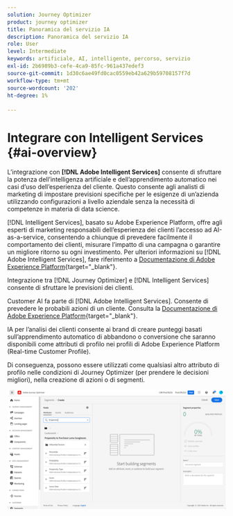 ```yaml
---
solution: Journey Optimizer
product: journey optimizer
title: Panoramica del servizio IA
description: Panoramica del servizio IA
role: User
level: Intermediate
keywords: artificiale, AI, intelligente, percorso, servizio
exl-id: 2b6989b3-cefe-4ca9-85fc-961a437edef3
source-git-commit: 1d30c6ae49fd0cac0559eb42a629b59708157f7d
workflow-type: tm+mt
source-wordcount: '202'
ht-degree: 1%

---
```


# Integrare con Intelligent Services {#ai-overview}

L’integrazione con **[!DNL Adobe Intelligent Services]** consente di sfruttare la potenza dell’intelligenza artificiale e dell’apprendimento automatico nei casi d’uso dell’esperienza del cliente. Questo consente agli analisti di marketing di impostare previsioni specifiche per le esigenze di un’azienda utilizzando configurazioni a livello aziendale senza la necessità di competenze in materia di data science.

[!DNL Intelligent Services], basato su Adobe Experience Platform, offre agli esperti di marketing responsabili dell’esperienza dei clienti l’accesso ad AI-as-a-service, consentendo a chiunque di prevedere facilmente il comportamento dei clienti, misurare l’impatto di una campagna o garantire un migliore ritorno su ogni investimento. Per ulteriori informazioni su [!DNL Adobe Intelligent Services], fare riferimento a [Documentazione di Adobe Experience Platform](https://experienceleague.adobe.com/docs/experience-platform/intelligent-services/home.html){target="_blank"}.

Integrazione tra [!DNL Journey Optimizer] e [!DNL Intelligent Services] consente di sfruttare le previsioni dei clienti.

Customer AI fa parte di [!DNL Adobe Intelligent Services]. Consente di prevedere le probabili azioni di un cliente. Consulta la [Documentazione di Adobe Experience Platform](https://experienceleague.adobe.com/docs/experience-platform/intelligent-services/customer-ai/overview.html){target="_blank"}.

IA per l’analisi dei clienti consente ai brand di creare punteggi basati sull’apprendimento automatico di abbandono o conversione che saranno disponibili come attributi di profilo nei profili di Adobe Experience Platform (Real-time Customer Profile).

Di conseguenza, possono essere utilizzati come qualsiasi altro attributo di profilo nelle condizioni di Journey Optimizer (per prendere le decisioni migliori), nella creazione di azioni o di segmenti.

![](assets/customer-ai.png)

